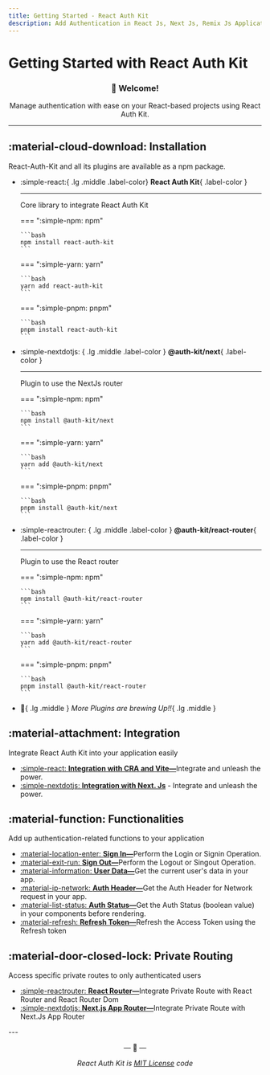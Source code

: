 ```yaml
---
title: Getting Started - React Auth Kit
description: Add Authentication in React Js, Next Js, Remix Js Application using React Auth Kit
---
```


# Getting Started with React Auth Kit

<h3 align="center">
👋 Welcome!
</h3>
<p align="center">
Manage authentication with ease on your React-based projects using React Auth Kit.
</p>

<div data-ea-publisher="authkitarkadipme" data-ea-type="text" id="getting_started"></div>

---

## :material-cloud-download: Installation

React-Auth-Kit and all its plugins are available as a npm package.

<div class="grid cards" markdown>

-   :simple-react:{ .lg .middle .label-color} __React Auth Kit__{ .label-color }

    ---

    Core library to integrate React Auth Kit

    === ":simple-npm: npm"

        ```bash
        npm install react-auth-kit
        ```

    === ":simple-yarn: yarn"

        ```bash
        yarn add react-auth-kit
        ```

    === ":simple-pnpm: pnpm"

        ```bash
        pnpm install react-auth-kit
        ```

-   :simple-nextdotjs: { .lg .middle .label-color } __@auth-kit/next__{ .label-color }

    ---

    Plugin to use the NextJs router

    === ":simple-npm: npm"

        ```bash
        npm install @auth-kit/next
        ```

    === ":simple-yarn: yarn"

        ```bash
        yarn add @auth-kit/next
        ```

    === ":simple-pnpm: pnpm"

        ```bash
        pnpm install @auth-kit/next
        ```

-   :simple-reactrouter: { .lg .middle .label-color } __@auth-kit/react-router__{ .label-color }

    ---

    Plugin to use the React router

    === ":simple-npm: npm"

        ```bash
        npm install @auth-kit/react-router
        ```

    === ":simple-yarn: yarn"

        ```bash
        yarn add @auth-kit/react-router
        ```

    === ":simple-pnpm: pnpm"

        ```bash
        pnpm install @auth-kit/react-router
        ```

- :rocket:{ .lg .middle } _More Plugins are brewing Up!!_{ .lg .middle }

</div>


## :material-attachment: Integration
Integrate React Auth Kit into your application easily

<div class="grid cards" markdown>

- [:simple-react: **Integration with CRA and Vite—**](./integration/react-app.md)Integrate and unleash the power.
- [:simple-nextdotjs: **Integration with Next. Js**](./integration/next-app-router.md) - Integrate and unleash the power.

</div>

## :material-function: Functionalities

Add up authentication-related functions to your application
<div class="grid cards" markdown>

- [:material-location-enter: **Sign In—**](./signin.md)Perform the Login or Signin Operation.
- [:material-exit-run: **Sign Out—**](./signout.md)Perform the Logout or Singout Operation.
- [:material-information: **User Data—**](./authdata.md)Get the current user's data in your app.
- [:material-ip-network: **Auth Header—**](./authheader.md)Get the Auth Header for Network request in your app.
- [:material-list-status: **Auth Status—**](./checkauth.md)Get the Auth Status (boolean value) in your components before rendering.
- [:material-refresh: **Refresh Token—**](./refreshtoken.md)Refresh the Access Token using the Refresh token

</div>

## :material-door-closed-lock: Private Routing

Access specific private routes to only authenticated users
<div class="grid cards" markdown>

- [:simple-reactrouter: **React Router—**](./privateroute/react-router.md)Integrate Private Route with React Router and React Router Dom
- [:simple-nextdotjs: **Next.js App Router—**](./privateroute/next-app.md)Integrate Private Route with Next.Js App Router

</div>
---

<p align="center">&mdash; 🔑  &mdash;</p>
<p align="center"><i>React Auth Kit is <a href="https://github.com/react-auth-kit/react-auth-kit/blob/master/LICENSE">
MIT License</a> code</i></p>
</div>
